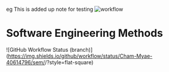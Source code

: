 eg
This is added up note for testing
![workflow](https://github.com/Cham-Myae-40614796/sem/actions/workflows/main.yml/badge.svg)
# Software Engineering Methods
![GitHub Workflow Status (branch)](https://img.shields.io/github/workflow/status/Cham-Myae-40614796/sem/<action A workflow for my Hello World App>/<branch>?style=flat-square)